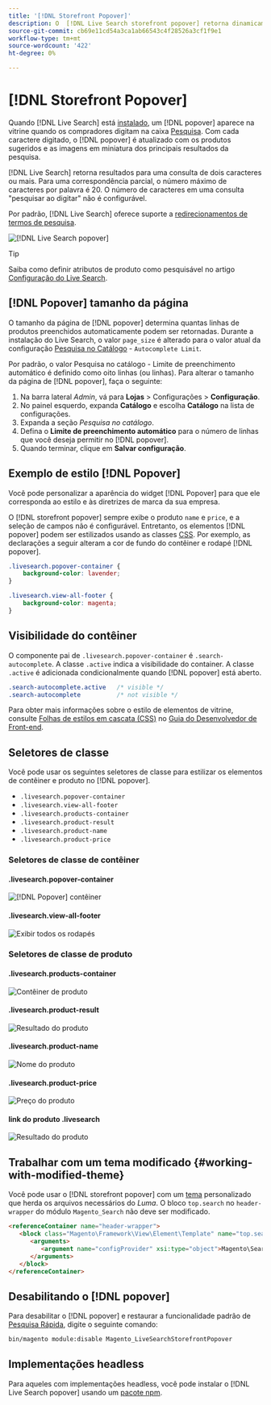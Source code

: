 ```yaml
---
title: '[!DNL Storefront Popover]'
description: O  [!DNL Live Search storefront popover] retorna dinamicamente os produtos e miniaturas sugeridos.
source-git-commit: cb69e11cd54a3ca1ab66543c4f28526a3cf1f9e1
workflow-type: tm+mt
source-wordcount: '422'
ht-degree: 0%

---
```


# [!DNL Storefront Popover]

Quando [!DNL Live Search] está [instalado](install.md), um [!DNL popover] aparece na vitrine quando os compradores digitam na caixa [Pesquisa](https://experienceleague.adobe.com/docs/commerce-admin/catalog/catalog/search/search.html#quick-search). Com cada caractere digitado, o [!DNL popover] é atualizado com os produtos sugeridos e as imagens em miniatura dos principais resultados da pesquisa.

[!DNL Live Search] retorna resultados para uma consulta de dois caracteres ou mais. Para uma correspondência parcial, o número máximo de caracteres por palavra é 20. O número de caracteres em uma consulta &quot;pesquisar ao digitar&quot; não é configurável.

Por padrão, [!DNL Live Search] oferece suporte a [redirecionamentos de termos de pesquisa](https://experienceleague.adobe.com/docs/commerce-admin/catalog/catalog/search/search-terms.html).

![[!DNL Live Search popover]](assets/storefront-search-as-you-type.png)

>[!TIP]
>
>Saiba como definir atributos de produto como pesquisável no artigo [Configuração do Live Search](workspace.md).

## [!DNL Popover] tamanho da página

O tamanho da página de [!DNL popover] determina quantas linhas de produtos preenchidos automaticamente podem ser retornadas. Durante a instalação do Live Search, o valor `page_size` é alterado para o valor atual da configuração [Pesquisa no Catálogo](https://experienceleague.adobe.com/docs/commerce-admin/config/catalog/catalog.html) - `Autocomplete Limit`.

Por padrão, o valor Pesquisa no catálogo - Limite de preenchimento automático é definido como oito linhas (ou linhas). Para alterar o tamanho da página de [!DNL popover], faça o seguinte:

1. Na barra lateral *Admin*, vá para **Lojas** > Configurações > **Configuração**.
1. No painel esquerdo, expanda **Catálogo** e escolha **Catálogo** na lista de configurações.
1. Expanda a seção *Pesquisa no catálogo*.
1. Defina o **Limite de preenchimento automático** para o número de linhas que você deseja permitir no [!DNL popover].
1. Quando terminar, clique em **Salvar configuração**.

## Exemplo de estilo [!DNL Popover]

Você pode personalizar a aparência do widget [!DNL Popover] para que ele corresponda ao estilo e às diretrizes de marca da sua empresa.

O [!DNL storefront popover] sempre exibe o produto `name` e `price`, e a seleção de campos não é configurável. Entretanto, os elementos [!DNL popover] podem ser estilizados usando as classes [CSS](https://developer.adobe.com/commerce/frontend-core/guide/css/). Por exemplo, as declarações a seguir alteram a cor de fundo do contêiner e rodapé [!DNL popover].

```css
.livesearch.popover-container {
    background-color: lavender;
}

.livesearch.view-all-footer {
    background-color: magenta;
}
```

## Visibilidade do contêiner

O componente pai de `.livesearch.popover-container` é `.search-autocomplete`.  A classe `.active` indica a visibilidade do container. A classe `.active` é adicionada condicionalmente quando [!DNL popover] está aberto.

```css
.search-autocomplete.active   /* visible */
.search-autocomplete          /* not visible */
```

Para obter mais informações sobre o estilo de elementos de vitrine, consulte [Folhas de estilos em cascata (CSS)](https://developer.adobe.com/commerce/frontend-core/guide/css/) no [Guia do Desenvolvedor de Front-end](https://developer.adobe.com/commerce/frontend-core/guide/).

## Seletores de classe

Você pode usar os seguintes seletores de classe para estilizar os elementos de contêiner e produto no [!DNL popover].

- `.livesearch.popover-container`
- `.livesearch.view-all-footer`
- `.livesearch.products-container`
- `.livesearch.product-result`
- `.livesearch.product-name`
- `.livesearch.product-price`

### Seletores de classe de contêiner

#### .livesearch.popover-container

![[!DNL Popover] contêiner](assets/livesearch-popover-container.png)

#### .livesearch.view-all-footer

![Exibir todos os rodapés](assets/livesearch-view-all-footer.png)

### Seletores de classe de produto

#### .livesearch.products-container

![Contêiner de produto](assets/livesearch-product-container.png)

#### .livesearch.product-result

![Resultado do produto](assets/livesearch-product-result.png)

#### .livesearch.product-name

![Nome do produto](assets/livesearch-product-name.png)

#### .livesearch.product-price

![Preço do produto](assets/livesearch-product-price.png)

#### link do produto .livesearch

![Resultado do produto](assets/livesearch-product-link.png)

## Trabalhar com um tema modificado {#working-with-modified-theme}

Você pode usar o [!DNL storefront popover] com um [tema](https://developer.adobe.com/commerce/frontend-core/guide/themes/) personalizado que herda os arquivos necessários do *Luma*. O bloco `top.search` no `header-wrapper` do módulo `Magento_Search` não deve ser modificado.

```html
<referenceContainer name="header-wrapper">
   <block class="Magento\Framework\View\Element\Template" name="top.search" as="topSearch" template="Magento_Search::form.mini.phtml">
      <arguments>
         <argument name="configProvider" xsi:type="object">Magento\Search\ViewModel\ConfigProvider</argument>
      </arguments>
   </block>
</referenceContainer>
```

## Desabilitando o [!DNL popover]

Para desabilitar o [!DNL popover] e restaurar a funcionalidade padrão de [Pesquisa Rápida](https://experienceleague.adobe.com/docs/commerce-admin/catalog/catalog/search/search.html#quick-search), digite o seguinte comando:

```bash
bin/magento module:disable Magento_LiveSearchStorefrontPopover
```

## Implementações headless

Para aqueles com implementações headless, você pode instalar o [!DNL Live Search popover] usando um [pacote npm](https://www.npmjs.com/package/@magento/ds-livesearch-storefront-utils).
